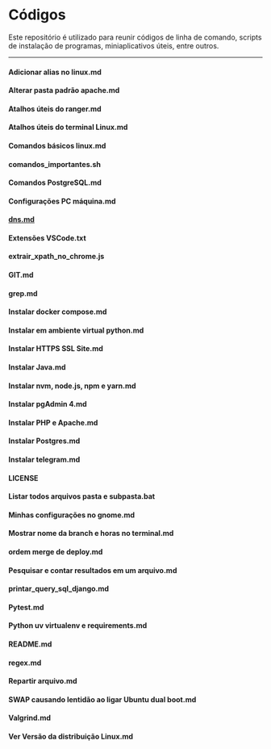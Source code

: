 # Códigos

Este repositório é utilizado para reunir códigos de linha de comando, scripts de instalação de programas, miniaplicativos úteis, entre outros.

---

#### Adicionar alias no linux.md  
#### Alterar pasta padrão apache.md  
#### Atalhos úteis do ranger.md  
#### Atalhos úteis do terminal Linux.md  
#### Comandos básicos linux.md  
#### comandos_importantes.sh  
#### Comandos PostgreSQL.md  
#### Configurações PC máquina.md  
#### [dns.md](./dns.md)  
#### Extensões VSCode.txt  
#### extrair_xpath_no_chrome.js  
#### GIT.md  
#### grep.md  
#### Instalar docker compose.md  
#### Instalar em ambiente virtual python.md  
#### Instalar HTTPS SSL Site.md  
#### Instalar Java.md  
#### Instalar nvm, node.js, npm e yarn.md  
#### Instalar pgAdmin 4.md  
#### Instalar PHP e Apache.md  
#### Instalar Postgres.md  
#### Instalar telegram.md  
#### LICENSE  
#### Listar todos arquivos pasta e subpasta.bat  
#### Minhas configurações no gnome.md  
#### Mostrar nome da branch e horas no terminal.md  
#### ordem merge de deploy.md  
#### Pesquisar e contar resultados em um arquivo.md  
#### printar_query_sql_django.md  
#### Pytest.md  
#### Python uv virtualenv e requirements.md  
#### README.md  
#### regex.md  
#### Repartir arquivo.md  
#### SWAP causando lentidão ao ligar Ubuntu dual boot.md  
#### Valgrind.md  
#### Ver Versão da distribuição Linux.md  
